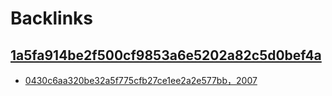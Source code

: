 
# Backlinks
## [1a5fa914be2f500cf9853a6e5202a82c5d0bef4a](1a5fa914be2f500cf9853a6e5202a82c5d0bef4a.md)
- [0430c6aa320be32a5f775cfb27ce1ee2a2e577bb，2007](0430c6aa320be32a5f775cfb27ce1ee2a2e577bb，2007.md)

